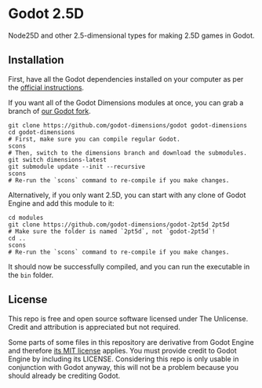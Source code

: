 # Godot 2.5D

Node25D and other 2.5-dimensional types for making 2.5D games in Godot.

## Installation

First, have all the Godot dependencies installed on your computer as per the
[official instructions](https://docs.godotengine.org/en/stable/contributing/development/compiling/index.html).

If you want all of the Godot Dimensions modules at once, you can grab a
branch of [our Godot fork](https://github.com/godot-dimensions/godot/tree/dimensions-latest).

```shell
git clone https://github.com/godot-dimensions/godot godot-dimensions
cd godot-dimensions
# First, make sure you can compile regular Godot.
scons
# Then, switch to the dimensions branch and download the submodules.
git switch dimensions-latest
git submodule update --init --recursive
scons
# Re-run the `scons` command to re-compile if you make changes.
```

Alternatively, if you only want 2.5D, you can start with any clone
of Godot Engine and add this module to it:

```shell
cd modules
git clone https://github.com/godot-dimensions/godot-2pt5d 2pt5d
# Make sure the folder is named `2pt5d`, not `godot-2pt5d`!
cd ..
scons
# Re-run the `scons` command to re-compile if you make changes.
```

It should now be successfully compiled, and you can run the executable in the `bin` folder.

## License

This repo is free and open source software licensed under The Unlicense.
Credit and attribution is appreciated but not required.

Some parts of some files in this repository are derivative from Godot Engine
and therefore [its MIT license](https://godotengine.org/license) applies.
You must provide credit to Godot Engine by including its LICENSE.
Considering this repo is only usable in conjunction with Godot anyway,
this will not be a problem because you should already be crediting Godot.
